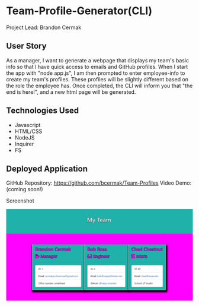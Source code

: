 # Team-Profile-Generator(CLI)

<p>Project Lead: Brandon Cermak</P>

## User Story ##
As a manager, I want to generate a webpage that displays my team's basic info
so that I have quick access to emails and GitHub profiles. When I start the app with "node app.js", I am then prompted to enter employee-info to create my team's profiles. These profiles will be slightly different based on the role the employee has. Once completed, the CLI will inform you that "the end is here!", and a new html page will be generated. 


## Technologies Used ##
* Javascript
* HTML/CSS
* NodeJS
* Inquirer
* FS

## Deployed Application ##

GitHub Repository: https://github.com/bcermak/Team-Profiles
Video Demo: (coming soon!)

Screenshot

<img src = "assets\appscreenshot.JPG" alt = "screenshot">

